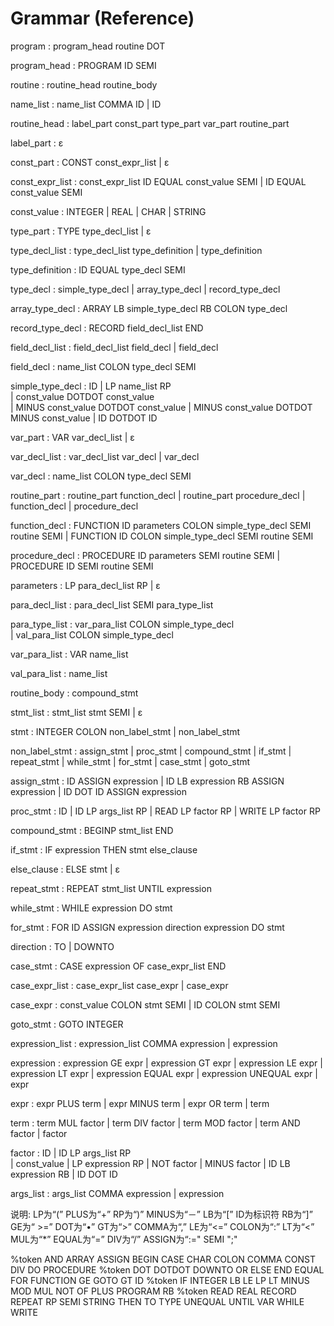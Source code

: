 # Grammar (Reference)

program : program_head  routine  DOT

program_head : PROGRAM  ID  SEMI

routine : routine_head  routine_body

name_list : name_list  COMMA  ID  |  ID

routine_head : label_part  const_part  type_part  var_part  routine_part

label_part : ε

const_part : CONST  const_expr_list  |  ε

const_expr_list : const_expr_list  ID  EQUAL  const_value  SEMI
|  ID  EQUAL  const_value  SEMI

const_value : INTEGER  |  REAL  |  CHAR  |  STRING  

type_part : TYPE type_decl_list  |  ε

type_decl_list : type_decl_list  type_definition  |  type_definition

type_definition : ID  EQUAL  type_decl  SEMI

type_decl : simple_type_decl  |  array_type_decl  |  record_type_decl

array_type_decl : ARRAY  LB  simple_type_decl  RB  COLON  type_decl

record_type_decl : RECORD  field_decl_list  END

field_decl_list : field_decl_list  field_decl  |  field_decl

field_decl : name_list  COLON  type_decl  SEMI

simple_type_decl :  ID  |  LP  name_list  RP  
                |  const_value  DOTDOT  const_value  
                |  MINUS  const_value  DOTDOT  const_value
                |  MINUS  const_value  DOTDOT  MINUS  const_value
                |  ID  DOTDOT  ID
                
var_part : VAR  var_decl_list  |  ε

var_decl_list : var_decl_list  var_decl  |  var_decl

var_decl : name_list  COLON  type_decl  SEMI

routine_part : routine_part  function_decl  |  routine_part  procedure_decl
           |  function_decl  |  procedure_decl
           
function_decl : FUNCTION  ID  parameters  COLON  simple_type_decl SEMI routine SEMI
              | FUNCTION  ID  COLON simple_type_decl SEMI routine SEMI
              
procedure_decl : PROCEDURE ID parameters  SEMI  routine  SEMI 
               | PROCEDURE ID SEMI  routine  SEMI 
               
parameters : LP  para_decl_list  RP  |  ε

para_decl_list : para_decl_list  SEMI  para_type_list

para_type_list : var_para_list COLON  simple_type_decl  
        |  val_para_list  COLON  simple_type_decl

var_para_list : VAR  name_list

val_para_list : name_list

routine_body : compound_stmt

stmt_list : stmt_list  stmt  SEMI  |  ε

stmt : INTEGER  COLON  non_label_stmt  |  non_label_stmt

non_label_stmt : assign_stmt | proc_stmt | compound_stmt | if_stmt | repeat_stmt | while_stmt 
| for_stmt | case_stmt | goto_stmt

assign_stmt : ID  ASSIGN  expression
           | ID LB expression RB ASSIGN expression
           | ID  DOT  ID  ASSIGN  expression
           
proc_stmt : ID
          |  ID  LP  args_list  RP
          |  READ  LP  factor  RP
          |  WRITE LP factor RP
          
compound_stmt : BEGINP  stmt_list  END

if_stmt : IF  expression  THEN  stmt  else_clause

else_clause : ELSE stmt |  ε

repeat_stmt : REPEAT  stmt_list  UNTIL  expression

while_stmt : WHILE  expression  DO stmt

for_stmt : FOR  ID  ASSIGN  expression  direction  expression  DO stmt

direction : TO | DOWNTO

case_stmt : CASE expression OF case_expr_list  END

case_expr_list : case_expr_list  case_expr  |  case_expr

case_expr : const_value  COLON  stmt  SEMI
          |  ID  COLON  stmt  SEMI
          
goto_stmt : GOTO  INTEGER

expression_list : expression_list  COMMA  expression  |  expression

expression : expression  GE  expr  |  expression  GT  expr  |  expression  LE  expr
          |  expression  LT  expr  |  expression  EQUAL  expr  |  expression  UNEQUAL  expr  |  expr
          
expr : expr  PLUS  term  |  expr  MINUS  term  |  expr  OR  term  |  term

term : term  MUL  factor  |  term  DIV  factor 
|  term  MOD  factor  |  term  AND factor  |  factor

factor : ID  |  ID  LP  args_list  RP  
|  const_value  |  LP  expression  RP
|  NOT  factor  |  MINUS  factor  |  ID  LB  expression  RB
|  ID  DOT  ID

args_list : args_list  COMMA  expression  |  expression

说明:
LP为“(”	PLUS为“+”
RP为“)”	MINUS为“－”
LB为“[”	ID为标识符
RB为“]”	GE为“ >=”
DOT为“•”	GT为“>”
COMMA为“,”	LE为“<=”
COLON为“:”	LT为“<”
MUL为“*”	EQUAL为“=”
DIV为“/”	ASSIGN为“:="
SEMI ";"

%token AND  ARRAY  ASSIGN  BEGIN  CASE CHAR COLON COMMA CONST DIV DO PROCEDURE
%token DOT DOTDOT DOWNTO OR ELSE END EQUAL FOR FUNCTION GE GOTO GT ID
%token IF INTEGER LB LE LP LT MINUS MOD MUL NOT OF PLUS PROGRAM RB 
%token READ REAL RECORD REPEAT RP SEMI STRING THEN TO TYPE UNEQUAL UNTIL VAR WHILE WRITE
